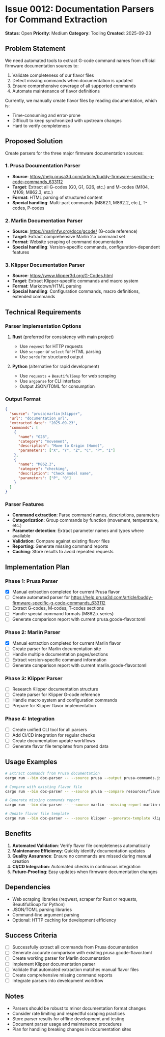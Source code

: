 # Issue 0012: Documentation Parsers for Command Extraction

**Status**: Open
**Priority**: Medium
**Category**: Tooling
**Created**: 2025-09-23

## Problem Statement

We need automated tools to extract G-code command names from official firmware documentation sources to:
1. Validate completeness of our flavor files
2. Detect missing commands when documentation is updated
3. Ensure comprehensive coverage of all supported commands
4. Automate maintenance of flavor definitions

Currently, we manually create flavor files by reading documentation, which is:
- Time-consuming and error-prone
- Difficult to keep synchronized with upstream changes
- Hard to verify completeness

## Proposed Solution

Create parsers for the three major firmware documentation sources:

### 1. Prusa Documentation Parser
- **Source**: https://help.prusa3d.com/article/buddy-firmware-specific-g-code-commands_633112
- **Target**: Extract all G-codes (G0, G1, G26, etc.) and M-codes (M104, M109, M862.3, etc.)
- **Format**: HTML parsing of structured content
- **Special handling**: Multi-part commands (M862.1, M862.2, etc.), T-codes, P-codes

### 2. Marlin Documentation Parser  
- **Source**: https://marlinfw.org/docs/gcode/ (G-code reference)
- **Target**: Extract comprehensive Marlin 2.x command set
- **Format**: Website scraping of command documentation
- **Special handling**: Version-specific commands, configuration-dependent features

### 3. Klipper Documentation Parser
- **Source**: https://www.klipper3d.org/G-Codes.html
- **Target**: Extract Klipper-specific commands and macro system
- **Format**: Markdown/HTML parsing
- **Special handling**: Configuration commands, macro definitions, extended commands

## Technical Requirements

### Parser Implementation Options
1. **Rust** (preferred for consistency with main project)
   - Use `reqwest` for HTTP requests
   - Use `scraper` or `select` for HTML parsing
   - Use `serde` for structured output

2. **Python** (alternative for rapid development)
   - Use `requests` + `BeautifulSoup` for web scraping
   - Use `argparse` for CLI interface
   - Output JSON/TOML for consumption

### Output Format
```json
{
  "source": "prusa|marlin|klipper",
  "url": "documentation_url",
  "extracted_date": "2025-09-23",
  "commands": [
    {
      "name": "G28",
      "category": "movement",
      "description": "Move to Origin (Home)",
      "parameters": ["X", "Y", "Z", "C", "P", "I"]
    },
    {
      "name": "M862.3", 
      "category": "checking",
      "description": "Check model name",
      "parameters": ["P", "Q"]
    }
  ]
}
```

### Parser Features
- **Command extraction**: Parse command names, descriptions, parameters
- **Categorization**: Group commands by function (movement, temperature, etc.)
- **Parameter detection**: Extract parameter names and types where available
- **Validation**: Compare against existing flavor files
- **Reporting**: Generate missing command reports
- **Caching**: Store results to avoid repeated requests

## Implementation Plan

### Phase 1: Prusa Parser
- [x] Manual extraction completed for current Prusa flavor
- [ ] Create automated parser for https://help.prusa3d.com/article/buddy-firmware-specific-g-code-commands_633112
- [ ] Extract G-codes, M-codes, T-codes sections
- [ ] Handle special command formats (M862.x series)
- [ ] Generate comparison report with current prusa.gcode-flavor.toml

### Phase 2: Marlin Parser
- [x] Manual extraction completed for current Marlin flavor  
- [ ] Create parser for Marlin documentation site
- [ ] Handle multiple documentation pages/sections
- [ ] Extract version-specific command information
- [ ] Generate comparison report with current marlin.gcode-flavor.toml

### Phase 3: Klipper Parser
- [ ] Research Klipper documentation structure
- [ ] Create parser for Klipper G-code reference
- [ ] Handle macro system and configuration commands
- [ ] Prepare for Klipper flavor implementation

### Phase 4: Integration
- [ ] Create unified CLI tool for all parsers
- [ ] Add CI/CD integration for regular checks
- [ ] Create documentation update workflows
- [ ] Generate flavor file templates from parsed data

## Usage Examples

```bash
# Extract commands from Prusa documentation
cargo run --bin doc-parser -- --source prusa --output prusa-commands.json

# Compare with existing flavor file
cargo run --bin doc-parser -- --source prusa --compare resources/flavors/prusa.gcode-flavor.toml

# Generate missing commands report
cargo run --bin doc-parser -- --source marlin --missing-report marlin-missing.txt

# Update flavor file template
cargo run --bin doc-parser -- --source klipper --generate-template klipper-template.toml
```

## Benefits

1. **Automated Validation**: Verify flavor file completeness automatically
2. **Maintenance Efficiency**: Quickly identify documentation updates
3. **Quality Assurance**: Ensure no commands are missed during manual creation
4. **CI/CD Integration**: Automated checks in continuous integration
5. **Future-Proofing**: Easy updates when firmware documentation changes

## Dependencies

- Web scraping libraries (reqwest, scraper for Rust or requests, BeautifulSoup for Python)
- JSON/TOML parsing libraries
- Command-line argument parsing
- Optional: HTTP caching for development efficiency

## Success Criteria

- [ ] Successfully extract all commands from Prusa documentation
- [ ] Generate accurate comparison with existing prusa.gcode-flavor.toml
- [ ] Create working parser for Marlin documentation
- [ ] Implement Klipper documentation parser
- [ ] Validate that automated extraction matches manual flavor files
- [ ] Create comprehensive missing command reports
- [ ] Integrate parsers into development workflow

## Notes

- Parsers should be robust to minor documentation format changes
- Consider rate limiting and respectful scraping practices
- Store parser results for offline development and testing
- Document parser usage and maintenance procedures
- Plan for handling breaking changes in documentation sites